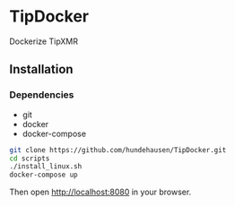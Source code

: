 # TipDocker

Dockerize TipXMR

## Installation

### Dependencies

- git
- docker
- docker-compose

```bash
git clone https://github.com/hundehausen/TipDocker.git
cd scripts
./install_linux.sh
docker-compose up
```

Then open [http://localhost:8080](http://localhost:8080) in your browser.
